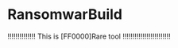 # RansomwarBuild


!!!!!!!!!!!!!!                     This is       [FF0000]Rare tool        !!!!!!!!!!!!!!!!!!!!!!!!

